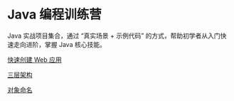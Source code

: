 # Java 编程训练营

Java 实战项目集合，通过 “真实场景 + 示例代码” 的方式，帮助初学者从入门快速走向进阶，掌握 Java 核心技能。

[快速创建 Web 应用](https://zk18b7dx95.feishu.cn/wiki/FhN9w6nQSihppTkLSWZcltBJn6f?from=from_copylink)

[三层架构](https://zk18b7dx95.feishu.cn/wiki/KW1GwwY4IiHUEjkEmDncn4rrn9g?from=from_copylink)

[对象命名](https://zk18b7dx95.feishu.cn/wiki/VJvZwnLRXi1qlZkWc1XcbmpSn5g?from=from_copylink)
